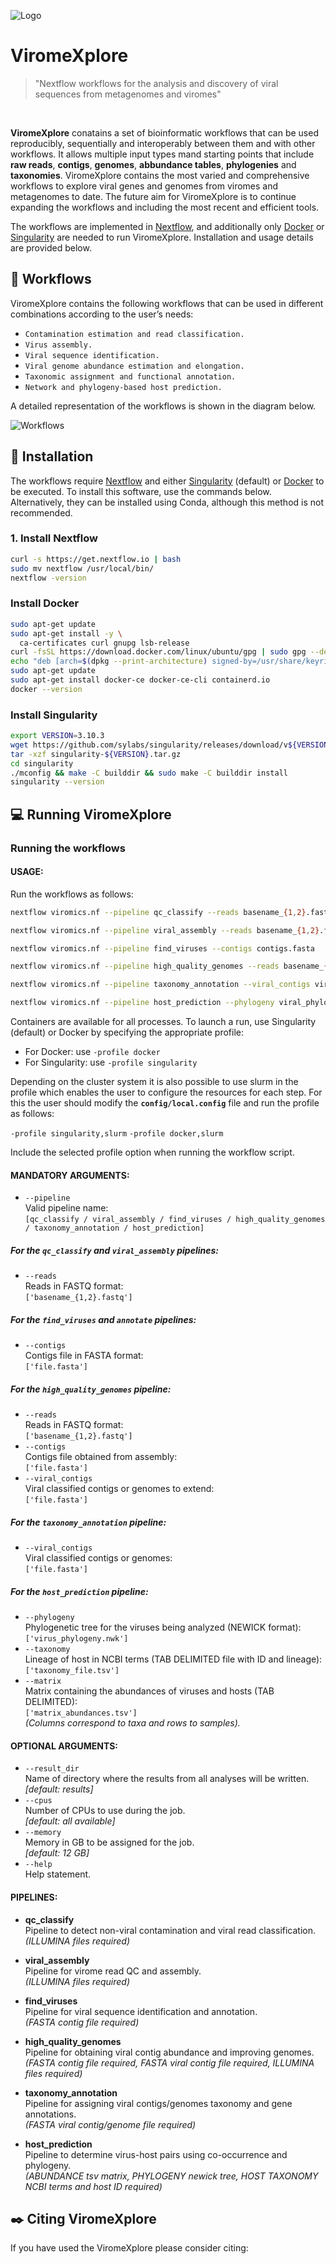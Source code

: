 ![Logo](ViromeXplore_logo.jpg)
<br>
# ViromeXplore
> "Nextflow workflows for the analysis and discovery of viral sequences from metagenomes and viromes"
<br>

**ViromeXplore** conatains a set of bioinformatic workflows that can be used reproducibly, sequentially and interoperably between them and with other workflows. It allows multiple input types mand starting points that include **raw reads**, **contigs**, **genomes**, **abbundance tables**, **phylogenies** and **taxonomies**.
ViromeXplore contains the most varied and comprehensive workflows to explore viral genes and genomes from viromes and metagenomes to date. The future aim for ViromeXplore is to continue expanding the workflows and including the most recent and efficient tools.

The workflows are implemented in [Nextflow](https://www.nextflow.io/), and additionally only [Docker](https://www.docker.com/) or [Singularity](https://docs.sylabs.io/guides/3.0/user-guide/quick_start.html) are needed to run ViromeXplore. Installation and usage details are provided below.


## :twisted_rightwards_arrows: Workflows 
ViromeXplore contains the following workflows that can be used in different combinations according to the user’s needs:

- `Contamination estimation and read classification.`
- `Virus assembly.`
- `Viral sequence identification.`
- `Viral genome abundance estimation and elongation.`
- `Taxonomic assignment and functional annotation.`
- `Network and phylogeny-based host prediction.`

A detailed representation of the workflows is shown in the diagram below.

![Workflows](Workflows.jpeg)
<br>

## :floppy_disk: Installation

The workflows require [Nextflow](https://www.nextflow.io/docs/latest/getstarted.html) and either [Singularity](https://docs.sylabs.io/guides/3.0/user-guide/installation.html) (default) or [Docker](https://docs.docker.com/get-docker/) to be executed. To install this software, use the commands below. Alternatively, they can be installed using Conda, although this method is not recommended.


### 1. Install Nextflow
```bash
curl -s https://get.nextflow.io | bash
sudo mv nextflow /usr/local/bin/
nextflow -version
```

### Install Docker
```bash
sudo apt-get update
sudo apt-get install -y \
  ca-certificates curl gnupg lsb-release
curl -fsSL https://download.docker.com/linux/ubuntu/gpg | sudo gpg --dearmor -o /usr/share/keyrings/docker-archive-keyring.gpg
echo "deb [arch=$(dpkg --print-architecture) signed-by=/usr/share/keyrings/docker-archive-keyring.gpg] https://download.docker.com/linux/ubuntu $(lsb_release -cs) stable" | sudo tee /etc/apt/sources.list.d/docker.list > /dev/null
sudo apt-get update
sudo apt-get install docker-ce docker-ce-cli containerd.io
docker --version
```

### Install Singularity
```bash
export VERSION=3.10.3
wget https://github.com/sylabs/singularity/releases/download/v${VERSION}/singularity-${VERSION}.tar.gz
tar -xzf singularity-${VERSION}.tar.gz
cd singularity
./mconfig && make -C builddir && sudo make -C builddir install
singularity --version
```

## :computer: Running ViromeXplore
### Running the workflows

#### USAGE:

Run the workflows as follows:

```bash
nextflow viromics.nf --pipeline qc_classify --reads basename_{1,2}.fastq

nextflow viromics.nf --pipeline viral_assembly --reads basename_{1,2}.fastq

nextflow viromics.nf --pipeline find_viruses --contigs contigs.fasta

nextflow viromics.nf --pipeline high_quality_genomes --reads basename_{1,2}.fastq --contigs contigs.fasta --viral_contigs viral_contigs.fasta

nextflow viromics.nf --pipeline taxonomy_annotation --viral_contigs viral_contigs_or_genomes.fasta

nextflow viromics.nf --pipeline host_prediction --phylogeny viral_phylogeny.nwk --taxonomy host_taxonomy.tsv --matrix virus_host_abbundances.tsv
```

Containers are available for all processes. To launch a run, use Singularity (default) or Docker by specifying the appropriate profile:

- For Docker: use `-profile docker`
- For Singularity: use `-profile singularity`

Depending on the cluster system it is also possible to use slurm in the profile which enables the user to configure the resources for each step. For this the user should modify the **`config/local.config`** file and run the profile as follows:

`-profile singularity,slurm`
`-profile docker,slurm`



Include the selected profile option when running the workflow script.


#### MANDATORY ARGUMENTS:

- `--pipeline`  
  Valid pipeline name:  
  `[qc_classify / viral_assembly / find_viruses / high_quality_genomes / taxonomy_annotation / host_prediction]`

##### For the `qc_classify` and `viral_assembly` pipelines:
- `--reads`  
  Reads in FASTQ format:  
  `['basename_{1,2}.fastq']`

##### For the `find_viruses` and `annotate` pipelines:
- `--contigs`  
  Contigs file in FASTA format:  
  `['file.fasta']`

##### For the `high_quality_genomes` pipeline:
- `--reads`  
  Reads in FASTQ format:  
  `['basename_{1,2}.fastq']`
- `--contigs`  
  Contigs file obtained from assembly:  
  `['file.fasta']`
- `--viral_contigs`  
  Viral classified contigs or genomes to extend:  
  `['file.fasta']`

##### For the `taxonomy_annotation` pipeline:
- `--viral_contigs`  
  Viral classified contigs or genomes:  
  `['file.fasta']`

##### For the `host_prediction` pipeline:
- `--phylogeny`  
  Phylogenetic tree for the viruses being analyzed (NEWICK format):  
  `['virus_phylogeny.nwk']`
- `--taxonomy`  
  Lineage of host in NCBI terms (TAB DELIMITED file with ID and lineage):  
  `['taxonomy_file.tsv']`
- `--matrix`  
  Matrix containing the abundances of viruses and hosts (TAB DELIMITED):  
  `['matrix_abundances.tsv']`  
  *(Columns correspond to taxa and rows to samples).*

#### OPTIONAL ARGUMENTS:
- `--result_dir`  
  Name of directory where the results from all analyses will be written.  
  *[default: results]*
- `--cpus`  
  Number of CPUs to use during the job.  
  *[default: all available]*
- `--memory`  
  Memory in GB to be assigned for the job.  
  *[default: 12 GB]*
- `--help`  
  Help statement.

#### PIPELINES:

- **qc_classify**  
  Pipeline to detect non-viral contamination and viral read classification.  
  *(ILLUMINA files required)*

- **viral_assembly**  
  Pipeline for virome read QC and assembly.  
  *(ILLUMINA files required)*

- **find_viruses**  
  Pipeline for viral sequence identification and annotation.  
  *(FASTA contig file required)*

- **high_quality_genomes**  
  Pipeline for obtaining viral contig abundance and improving genomes.  
  *(FASTA contig file required, FASTA viral contig file required, ILLUMINA files required)*

- **taxonomy_annotation**  
  Pipeline for assigning viral contigs/genomes taxonomy and gene annotations.  
  *(FASTA viral contig/genome file required)*

- **host_prediction**  
  Pipeline to determine virus-host pairs using co-occurrence and phylogeny.  
  *(ABUNDANCE tsv matrix, PHYLOGENY newick tree, HOST TAXONOMY NCBI terms and host ID required)*

## ✒️ Citing ViromeXplore
If you have used the ViromeXplore please consider citing:
